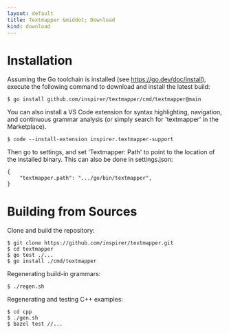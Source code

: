 ```yaml
---
layout: default
title: Textmapper &middot; Download
kind: download
---
```


Installation
============

Assuming the Go toolchain is installed (see https://go.dev/doc/install),
execute the following command to download and install the latest build:

    $ go install github.com/inspirer/textmapper/cmd/textmapper@main

You can also install a VS Code extension for syntax highlighting, navigation,
and continuous grammar analysis (or simply search for 'textmapper' in the
Marketplace).

    $ code --install-extension inspirer.textmapper-support

Then go to settings, and set 'Textmapper: Path' to point to the location
of the installed binary. This can also be done in settings.json:

    {
        "textmapper.path": ".../go/bin/textmapper",
    }


Building from Sources
=====================

Clone and build the repository:

    $ git clone https://github.com/inspirer/textmapper.git
    $ cd textmapper
    $ go test ./...
    $ go install ./cmd/textmapper

Regenerating build-in grammars:

    $ ./regen.sh

Regenerating and testing C++ examples:

    $ cd cpp
    $ ./gen.sh
    $ bazel test //...
